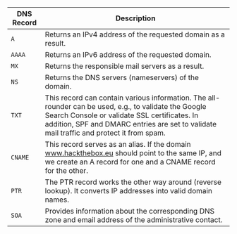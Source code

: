 | **DNS Record** | **Description**                                                                                                                                                                                                                                   |
| -------------- | ------------------------------------------------------------------------------------------------------------------------------------------------------------------------------------------------------------------------------------------------- |
| `A`            | Returns an IPv4 address of the requested domain as a result.                                                                                                                                                                                      |
| `AAAA`         | Returns an IPv6 address of the requested domain.                                                                                                                                                                                                  |
| `MX`           | Returns the responsible mail servers as a result.                                                                                                                                                                                                 |
| `NS`           | Returns the DNS servers (nameservers) of the domain.                                                                                                                                                                                              |
| `TXT`          | This record can contain various information. The all-rounder can be used, e.g., to validate the Google Search Console or validate SSL certificates. In addition, SPF and DMARC entries are set to validate mail traffic and protect it from spam. |
| `CNAME`        | This record serves as an alias. If the domain www.hackthebox.eu should point to the same IP, and we create an A record for one and a CNAME record for the other.                                                                                  |
| `PTR`          | The PTR record works the other way around (reverse lookup). It converts IP addresses into valid domain names.                                                                                                                                     |
| `SOA`          | Provides information about the corresponding DNS zone and email address of the administrative contact.                                                                                                                                            |
